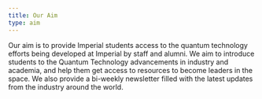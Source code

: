 ```yaml
---
title: Our Aim
type: aim
---
```


Our aim is to provide Imperial students access to the quantum technology efforts being developed at Imperial by staff and alumni. We aim to introduce students to the Quantum Technology advancements in industry and academia, and help them get access to resources to become leaders in the space. We also provide a bi-weekly newsletter filled with the latest updates from the industry around the world.